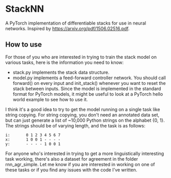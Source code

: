 # StackNN
A PyTorch implementation of differentiable stacks for use in neural networks. Inspired by https://arxiv.org/pdf/1506.02516.pdf.

## How to use

For those of you who are interested in trying to train the stack model 
on various tasks, here is the information you need to know:

* stack.py implements the stack data structure.
* model.py implements a feed-forward controller network. You should
call forward() on every input and init_stack() whenever you want to
reset the stack between inputs. Since the model is implemented in the
standard format for PyTorch models, it might be useful to look at a
PyTorch hello world example to see how to use it.

I think it's a good idea to try to get the model
running on a single task like string copying. For string copying, you
don't need an annotated data set, but can just generate a list of
~10,000 Python strings on the alphabet {0, 1}. The strings should be
of varying length, and the task is as follows:

~~~~
i:       0 1 2 3 4 5 6 7
x:       1 0 0 1 - - - -
y:       - - - - 1 0 0 1
~~~~

For anyone who's interested in trying to get a more linguistically
interesting task working, there's also a dataset for agreement in the
folder rnn_agr_simple. Let me know if you are interested in working on
one of these tasks or if you find any issues with the code I've
written.
